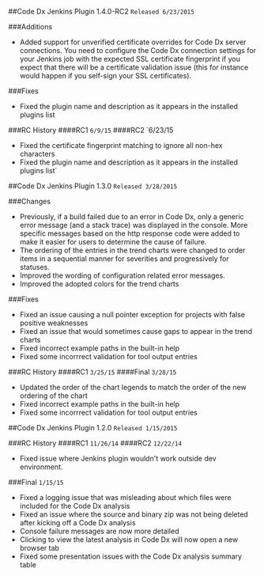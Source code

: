 ##Code Dx Jenkins Plugin 1.4.0-RC2 `Released 6/23/2015`

###Additions
- Added support for unverified certificate overrides for Code Dx server connections. You need to configure the Code Dx connection settings for your Jenkins job with the expected SSL certificate fingerprint if you expect that there will be a certificate validation issue (this for instance would happen if you self-sign your SSL certificates).

###Fixes
- Fixed the plugin name and description as it appears in the installed plugins list

###RC History
####RC1 `6/9/15`
####RC2 `6/23/15
- Fixed the certificate fingerprint matching to ignore all non-hex characters
- Fixed the plugin name and description as it appears in the installed plugins list`

##Code Dx Jenkins Plugin 1.3.0 `Released 3/28/2015`

###Changes
- Previously, if a build failed due to an error in Code Dx, only a generic error message (and a stack trace) was displayed in the console. More specific messages based on the http response code were added to make it easier for users to determine the cause of failure.
- The ordering of the entries in the trend charts were changed to order items in a sequential manner for severities and progressively for statuses.
- Improved the wording of configuration related error messages.
- Improved the adopted colors for the trend charts

###Fixes
- Fixed an issue causing a null pointer exception for projects with false positive weaknesses
- Fixed an issue that would sometimes cause gaps to appear in the trend charts
- Fixed incorrect example paths in the built-in help
- Fixed some incorrrect validation for tool output entries

###RC History
####RC1 `3/25/15`
####Final `3/28/15`
- Updated the order of the chart legends to match the order of the new ordering of the chart
- Fixed incorrect example paths in the built-in help
- Fixed some incorrrect validation for tool output entries

##Code Dx Jenkins Plugin 1.2.0 `Released 1/15/2015`

###RC History
####RC1 `11/26/14`
####RC2 `12/22/14`
- Fixed issue where Jenkins plugin wouldn't work outside dev environment.

###Final `1/15/15`
- Fixed a logging issue that was misleading about which files were included for the Code Dx analysis
- Fixed an issue where the source and binary zip was not being deleted after kicking off a Code Dx analysis
- Console failure messages are now more detailed
- Clicking to view the latest analysis in Code Dx will now open a new browser tab
- Fixed some presentation issues with the Code Dx analysis summary table
